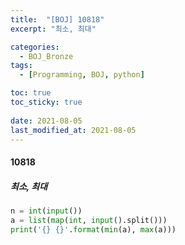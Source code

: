 ```yaml
---
title:  "[BOJ] 10818"
excerpt: "최소, 최대"

categories:
  - BOJ_Bronze
tags:
  - [Programming, BOJ, python]

toc: true
toc_sticky: true
 
date: 2021-08-05
last_modified_at: 2021-08-05
---
```

#### 10818
##### 최소, 최대

```python
n = int(input())
a = list(map(int, input().split()))
print('{} {}'.format(min(a), max(a)))
```
